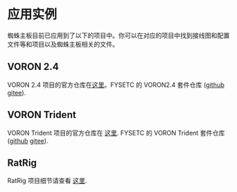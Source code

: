 # 应用实例

蜘蛛主板目前已应用到了以下的项目中。你可以在对应的项目中找到接线图和配置文件等和项目以及蜘蛛主板相关的文件。

## VORON 2.4

VORON 2.4 项目的官方仓库在[这里](https://github.com/VoronDesign/Voron-2)。FYSETC 的 VORON2.4 套件仓库 ([github](https://github.com/FYSETC/FYSETC-Voron-2) [gitee](https://gitee.com/fysetc-mirrors/FYSETC-Voron-2)).

## VORON Trident

VORON Trident 项目的官方仓库在 [这里](https://github.com/VoronDesign/Voron-Trident). FYSETC 的 VORON Trident 套件仓库 ([github](https://github.com/FYSETC/FYSETC-Voron-Trident) [gitee](https://gitee.com/fysetc-mirrors/FYSETC-Voron-Trident)).

## RatRig

RatRig 项目细节请查看 [这里](https://os.ratrig.com/docs/boards/fysetc/spider-11/).

